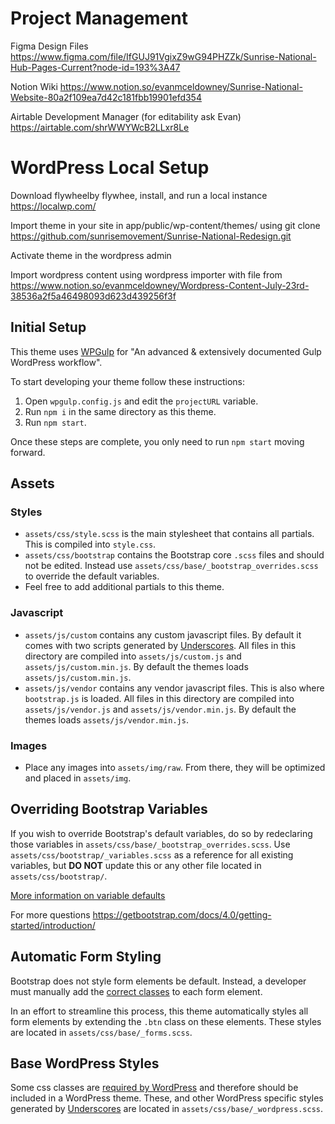 # Project Management

Figma Design Files
https://www.figma.com/file/IfGUJ91VgixZ9wG94PHZZk/Sunrise-National-Hub-Pages-Current?node-id=193%3A47

Notion Wiki
https://www.notion.so/evanmceldowney/Sunrise-National-Website-80a2f109ea7d42c181fbb19901efd354

Airtable Development Manager (for editability ask Evan)
https://airtable.com/shrWWYWcB2LLxr8Le

# WordPress Local Setup

Download flywheelby flywhee, install, and run a local instance
https://localwp.com/

Import theme in your site in app/public/wp-content/themes/ using
git clone https://github.com/sunrisemovement/Sunrise-National-Redesign.git

Activate theme in the wordpress admin

Import wordpress content using wordpress importer with file from https://www.notion.so/evanmceldowney/Wordpress-Content-July-23rd-38536a2f5a46498093d623d439256f3f

## Initial Setup

This theme uses [WPGulp](https://github.com/ahmadawais/WPGulp) for "An advanced & extensively documented Gulp WordPress workflow".

To start developing your theme follow these instructions:

1. Open `wpgulp.config.js` and edit the `projectURL` variable.
1. Run `npm i` in the same directory as this theme.
1. Run `npm start`.

Once these steps are complete, you only need to run `npm start` moving forward.

## Assets

### Styles

- `assets/css/style.scss` is the main stylesheet that contains all partials. This is compiled into `style.css`.
- `assets/css/bootstrap` contains the Bootstrap core `.scss` files and should not be edited. Instead use `assets/css/base/_bootstrap_overrides.scss` to override the default variables.
- Feel free to add additional partials to this theme.

### Javascript

- `assets/js/custom` contains any custom javascript files. By default it comes with two scripts generated by [Underscores](https://underscores.me/). All files in this directory are compiled into `assets/js/custom.js` and `assets/js/custom.min.js`. By default the themes loads `assets/js/custom.min.js`.
- `assets/js/vendor` contains any vendor javascript files. This is also where `bootstrap.js` is loaded. All files in this directory are compiled into `assets/js/vendor.js` and `assets/js/vendor.min.js`. By default the themes loads `assets/js/vendor.min.js`.

### Images

- Place any images into `assets/img/raw`. From there, they will be optimized and placed in `assets/img`.

## Overriding Bootstrap Variables

If you wish to override Bootstrap's default variables, do so by redeclaring those variables in `assets/css/base/_bootstrap_overrides.scss`. Use `assets/css/bootstrap/_variables.scss` as a reference for all existing variables, but **DO NOT** update this or any other file located in `assets/css/bootstrap/`.

[More information on variable defaults](https://getbootstrap.com/docs/4.3/getting-started/theming/#variable-defaults)

For more questions
https://getbootstrap.com/docs/4.0/getting-started/introduction/

## Automatic Form Styling

Bootstrap does not style form elements be default. Instead, a developer must manually add the [correct classes](https://getbootstrap.com/docs/4.3/components/forms/#form-controls) to each form element.

In an effort to streamline this process, this theme automatically styles all form elements by extending the `.btn` class on these elements. These styles are located in `assets/css/base/_forms.scss`.

## Base WordPress Styles

Some css classes are [required by WordPress](https://codex.wordpress.org/CSS#WordPress_Generated_Classes) and therefore should be included in a WordPress theme. These, and other WordPress specific styles generated by [Underscores](https://underscores.me/) are located in `assets/css/base/_wordpress.scss`.

